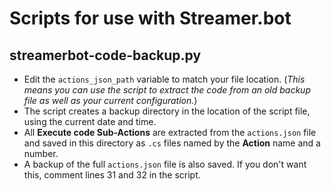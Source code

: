 # Scripts for use with Streamer.bot

## streamerbot-code-backup.py

- Edit the `actions_json_path` variable to match your file location. (_This means you can use the script to extract the code from an old backup file as well as your current configuration._)
- The script creates a backup directory in the location of the script file, using the current date and time.
- All **Execute code Sub-Actions** are extracted from the `actions.json` file and saved in this directory as `.cs` files named by the **Action** name and a number.
- A backup of the full `actions.json` file is also saved. If you don't want this, comment lines 31 and 32 in the script.
